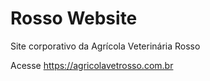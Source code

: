 # Rosso Website
 Site corporativo da Agrícola Veterinária Rosso
 
 Acesse https://agricolavetrosso.com.br
